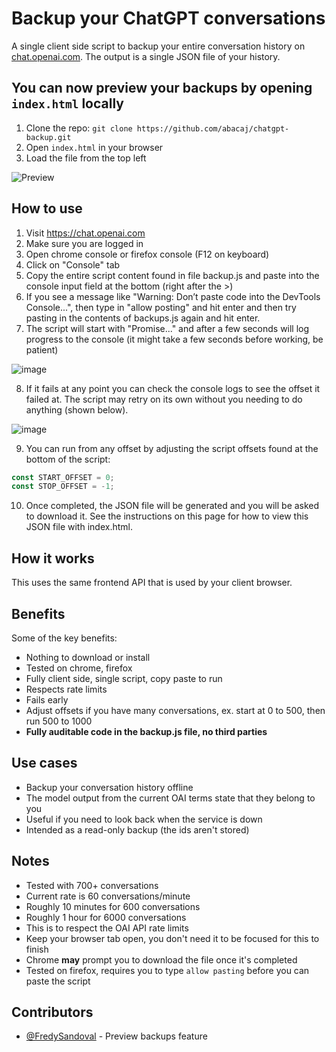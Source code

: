 # Backup your ChatGPT conversations

A single client side script to backup your entire conversation history on [chat.openai.com](https://chat.openai.com). The output is a single JSON file of your history.

## You can now preview your backups by opening `index.html` locally

1. Clone the repo: `git clone https://github.com/abacaj/chatgpt-backup.git`
2. Open `index.html` in your browser
3. Load the file from the top left

![Preview](assets/preview.png)

## How to use

1. Visit https://chat.openai.com
2. Make sure you are logged in
3. Open chrome console or firefox console (F12 on keyboard)
4. Click on "Console" tab
5. Copy the entire script content found in file backup.js and paste into the console input field at the bottom (right after the >)
6. If you see a message like "Warning: Don’t paste code into the DevTools Console...", then type in "allow posting" and hit enter and then try pasting in the contents of backups.js again and hit enter.
7. The script will start with "Promise..." and after a few seconds will log progress to the console (it might take a few seconds before working, be patient)

![image](https://github.com/abacaj/chatgpt-backup/assets/6332663/12c0e616-157a-477d-b225-7e195b1575b3)

8. If it fails at any point you can check the console logs to see the offset it failed at. The script may retry on its own without you needing to do anything (shown below).

![image](https://github.com/abacaj/chatgpt-backup/assets/6332663/c738190e-c51f-4885-aad8-d7872867c171)

9. You can run from any offset by adjusting the script offsets found at the bottom of the script:

```js
const START_OFFSET = 0;
const STOP_OFFSET = -1;
```
10. Once completed, the JSON file will be generated and you will be asked to download it. See the instructions on this page for how to view this JSON file with index.html.

## How it works

This uses the same frontend API that is used by your client browser.

## Benefits

Some of the key benefits:

- Nothing to download or install
- Tested on chrome, firefox
- Fully client side, single script, copy paste to run
- Respects rate limits
- Fails early
- Adjust offsets if you have many conversations, ex. start at 0 to 500, then run 500 to 1000
- **Fully auditable code in the backup.js file, no third parties**

## Use cases

- Backup your conversation history offline
- The model output from the current OAI terms state that they belong to you
- Useful if you need to look back when the service is down
- Intended as a read-only backup (the ids aren't stored)

## Notes

- Tested with 700+ conversations
- Current rate is 60 conversations/minute
- Roughly 10 minutes for 600 conversations
- Roughly 1 hour for 6000 conversations
- This is to respect the OAI API rate limits
- Keep your browser tab open, you don't need it to be focused for this to finish
- Chrome **may** prompt you to download the file once it's completed
- Tested on firefox, requires you to type `allow pasting` before you can paste the script

## Contributors

- [@FredySandoval](https://github.com/FredySandoval) - Preview backups feature
